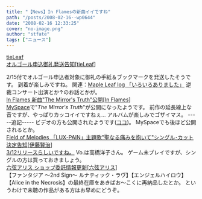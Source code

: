 ```yaml
---
title: "【News】In Flamesの新曲イイですね"
path: "/posts/2008-02-16--wp0644"
date: "2008-02-16 12:33:25"
cover: "no-image.png"
author: "stfate"
tags: ["ニュース"]
---
```


<style type="text/css">
<!--
p {white-space: pre-wrap};
-->
</style>

<a class="topics" href="http://tieleaf.net/" target="_blank">tieLeaf オルゴール申込御礼発送告知</a><span class="junre">[<a href="http://tieleaf.net/" target="_blank">tieLeaf</a>]</span>
<div class="news">2/15付でオルゴール申込者対象に御礼の手紙＆ブックマークを発送したそうです。
到着が楽しみですね。
関連：<a href="http://shimotsukin.jugem.jp/" target="_blank">Maple Leaf log 「いろいろありました」</a>
逆裁コンサート出演とか↑のお話とかが。</div>
<a class="topics" href="http://www.inflames.com/main.html" target="_blank">In Flames 新曲"The Mirror's Truth"公開</a><span class="junre">[<a href="http://www.inflames.com/" target="_blank">In Flames</a>]</span>
<div class="news"><a href="http://www.myspace.com/inflames" target="_blank">MySpace</a>で"<em>The Mirror's Truth</em>"が公開になったようです。
前作の延長線上な音ですが、やっぱりカッコイイですねぇ…
アルバムが楽しみでゴザイマス。
-----追記-----
ビデオの方も公開されたようです(<a href="http://www.aftonbladet.se/" target="_blank">ココ</a>)。
MySpaceでも後ほど公開されるとか。</div>
<a class="topics" href="http://home.att.ne.jp/apple/fom/" target="_blank">Field of Melodies 「LUX-PAIN」主題歌"聖なる痛みを抱いて"シングル･カット決定告知</a><span class="junre">[<a href="http://home.att.ne.jp/apple/fom/" target="_blank">伊藤賢治</a>]</span>
<div class="news"><a href="http://www.amazon.co.jp/聖なる痛みを抱いて-高橋洋子/dp/B00120VGAA" target="_blank">3/12リリースらしいですね。</a>
Vo.は高橋洋子さん。
ゲーム未プレイですが、シングルの方は買っておきましょう。</div>
<a class="topics" href="http://www.rokugen.net/" target="_blank">六弦アリス ショップ委託情報更新</a><span class="junre">[<a href="http://www.rokugen.net/" target="_blank">六弦アリス</a>]</span>
<div class="news">【ファンタジア ～2nd Sign～ ルナティック・ラヴ】【エンジェルハイロウ】【Alice in the Necrosis】の最終在庫をあきばお～こくに再納品したとか。
というわけで未聴の作品がある方はお早めにどうぞ。</div>
